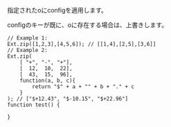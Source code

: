 指定されたoにconfigを適用します。

configのキーが既に、oに存在する場合は、上書きします。

    // Example 1:
    Ext.zip([1,2,3],[4,5,6]); // [[1,4],[2,5],[3,6]]
    // Example 2:
    Ext.zip(
        [ "+", "-", "+"],
        [  12,  10,  22],
        [  43,  15,  96],
        function(a, b, c){
            return "$" + a + "" + b + "." + c
        }
    ); // ["$+12.43", "$-10.15", "$+22.96"]
    function test() {

    }

